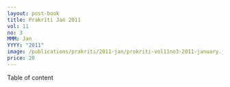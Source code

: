 ```yaml
---
layout: post-book
title: Prakriti Jan 2011
vol: 11
no: 3
MMM: Jan
YYYY: "2011"
image: /publications/prakriti/2011-jan/prokriti-vol11no3-2011-january.jpg
price: 20
---
```

Table of content